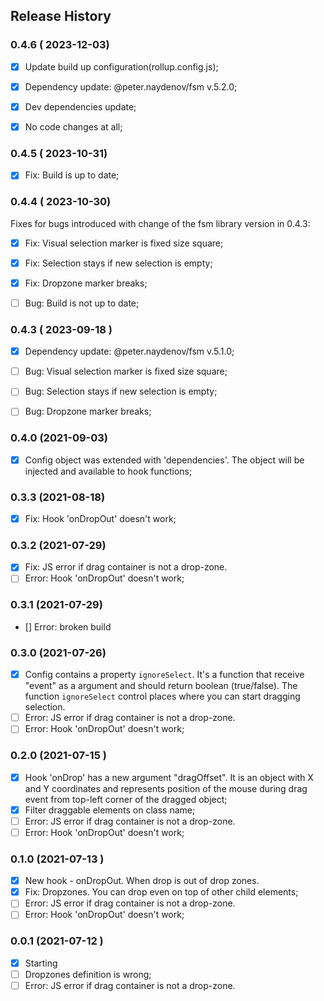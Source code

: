 ## Release History



### 0.4.6 ( 2023-12-03)
- [x] Update build up configuration(rollup.config.js);
- [x] Dependency update: @peter.naydenov/fsm v.5.2.0;
- [x] Dev dependencies update;
- [x] No code changes at all;



### 0.4.5 ( 2023-10-31)
- [x] Fix: Build is up to date;



### 0.4.4 ( 2023-10-30)
Fixes for bugs introduced with change of the fsm library version in 0.4.3:
- [x] Fix: Visual selection marker is fixed size square;
- [x] Fix: Selection stays if new selection is empty;
- [x] Fix: Dropzone marker breaks;
- [ ] Bug: Build is not up to date;



### 0.4.3 ( 2023-09-18 )
- [x] Dependency update: @peter.naydenov/fsm v.5.1.0;
- [ ] Bug: Visual selection marker is fixed size square;
- [ ] Bug: Selection stays if new selection is empty;
- [ ] Bug: Dropzone marker breaks;



### 0.4.0 (2021-09-03)
- [x] Config object was extended with 'dependencies'. The object will be injected and available to hook functions;



### 0.3.3 (2021-08-18)
- [x] Fix: Hook 'onDropOut' doesn't work;

### 0.3.2 (2021-07-29)
- [x] Fix: JS error if drag container is not a drop-zone.
- [ ] Error: Hook 'onDropOut' doesn't work;

### 0.3.1 (2021-07-29)
- [] Error: broken build

### 0.3.0 (2021-07-26)
- [x] Config contains a property `ignoreSelect`. It's a function that receive "event" as a argument and should return boolean (true/false). The function `ignoreSelect` control places where you can start dragging selection.
- [ ] Error: JS error if drag container is not a drop-zone.
- [ ] Error: Hook 'onDropOut' doesn't work;

### 0.2.0 (2021-07-15 )
- [x] Hook 'onDrop' has a new argument "dragOffset". It is an object with X and Y coordinates and represents position of the mouse during drag event from top-left corner of the dragged object;
- [x] Filter draggable elements on class name; 
- [ ] Error: JS error if drag container is not a drop-zone.
- [ ] Error: Hook 'onDropOut' doesn't work;

### 0.1.0 (2021-07-13 )
- [x] New hook - onDropOut. When drop is out of drop zones.
- [x] Fix: Dropzones. You can drop even on top of other child elements;
- [ ] Error: JS error if drag container is not a drop-zone.
- [ ] Error: Hook 'onDropOut' doesn't work;

### 0.0.1 (2021-07-12 )
- [x] Starting
- [ ] Dropzones definition is wrong;
- [ ] Error: JS error if drag container is not a drop-zone.